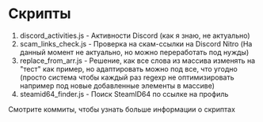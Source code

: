 # Скрипты

1. discord_activities.js - Активности Discord (как я знаю, не актуально)
2. scam_links_check.js - Проверка на скам-ссылки на Discord Nitro (На данный момент не актуально, но можно переработать под нужды)
3. replace_from_arr.js - Решение, как все слова из массива изменять на "тест" как пример, но адаптировать можно под все, что угодно (просто система чтобы каждый раз regexp не оптимизировать например под новые добавленные элементы в массиве)
4. steamid64_finder.js - Поиск SteamID64 по ссылке на профиль

Смотрите коммиты, чтобы узнать больше информации о скриптах
